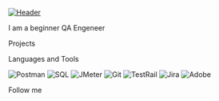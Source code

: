 [![Header](hhttps://github.com/OlyaBelykh/OlyaBelykh/blob/main/assets/Black%20%26%20Blue%20Modern%20Geometric%20Technology%20Youtube%20Intro.gif)](https://docs.google.com/document/d/1yBS33aAjdMhwzTZKAoTmYWyCuPSG7hTCKyeHLBjK48Q/edit?usp=Postman)

I am a beginner QA Engeneer

Projects

Languages and Tools

![Postman](https://img.shields.io/badge/-Postman-083D77?style=for-the-badge&logo=Postman)
![SQL](https://img.shields.io/badge/-SQL-083D77?style=for-the-badge&logo=mysql)
![JMeter](https://img.shields.io/badge/-JMeter-083D77?style=for-the-badge&logo=ApacheJmeter)
![Git](https://img.shields.io/badge/-Git-083D77?style=for-the-badge&logo=Git)
![TestRail](https://img.shields.io/badge/-TestRail-083D77?style=for-the-badge&logo=TestRail)
![Jira](https://img.shields.io/badge/-Jira-083D77?style=for-the-badge&logo=Jira)
![Adobe](https://img.shields.io/badge/-Adobe-083D77?style=for-the-badge&logo=adobe)

Follow me

[picture]: https://github.com/OlyaBelykh/OlyaBelykh/blob/main/assets/1205e8d248daace6d6b21ffb95c29334.jpg